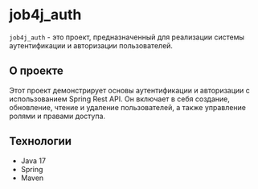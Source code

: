# job4j_auth

`job4j_auth` - это проект, предназначенный для реализации системы аутентификации и авторизации пользователей.

## О проекте

Этот проект демонстрирует основы аутентификации и авторизации с использованием Spring Rest API. Он включает в себя создание, обновление, чтение и удаление пользователей, а также управление ролями и правами доступа.

## Технологии

- Java 17
- Spring
- Maven